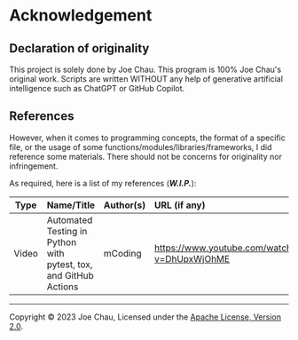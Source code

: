 # Acknowledgement

## Declaration of originality
This project is solely done by Joe Chau. 
This program is 100% Joe Chau's original work.
Scripts are written WITHOUT any help of generative artificial intelligence 
such as ChatGPT or GitHub Copilot.

## References
However, when it comes to programming concepts, the format of a specific file, 
or the usage of some functions/modules/libraries/frameworks, 
I did reference some materials. 
There should not be concerns for originality nor infringement.

As required, here is a list of my references (***W.I.P.***):

|  Type   | Name/Title                                                       | Author(s)    | URL (if any)                                  | Description                                           |
|:-------:|:-----------------------------------------------------------------|:-------------|:----------------------------------------------|:------------------------------------------------------|
|  Video  | Automated Testing in Python with pytest, tox, and GitHub Actions | mCoding      | https://www.youtube.com/watch?v=DhUpxWjOhME   | Tutorial of mypy, Pytest, Tox, Flake8, GitHub Actions |



---

Copyright © 2023 Joe Chau, Licensed under the 
<a href="https://www.apache.org/licenses/LICENSE-2.0" target="_blank">Apache License, Version 2.0</a>.
